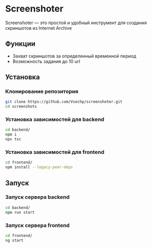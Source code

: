 # Screenshoter

Screenshoter — это простой и удобный инструмент для создания скриншотов из Internet Archive

## Функции

- Захват скриншотов за определенный временной период
- Возможность задания до 10 url

## Установка

### Клонирование репозитория

```bash
git clone https://github.com/Vsechp/screenshoter.git
cd screenshots
```
### Установка зависимостей для backend

```bash
cd backend/
npm i
npx tsc
```

### Установка зависимостей для frontend

```bash
cd frontend/
npm install --legacy-peer-deps
```

## Запуск

### Запуск сервера backend

```bash
cd backend/
npm run start
```

### Запуск сервера frontend

```bash
cd frontend/
ng start
```


